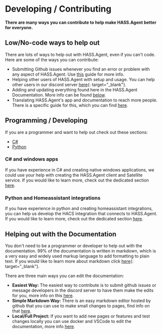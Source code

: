 # Developing / Contributing

**There are many ways you can contribute to help make HASS.Agent better for everyone.**

## Low/No-code ways to help out

There are lots of ways to help out with HASS.Agent, even if you can't code. Here are some of the ways you can contribute:

- Submitting Github issues whenever you find an error or problem with any aspect of HASS.Agent. Use [this](reporting-issues.md) guide for more info.
- Helping other users of HASS.Agent with setup and usage. You can help other users in our discord server [here](https://discord.gg/JfZj98xqJr){: target="\_blank"}.
- Adding and updating everything found here in the HASS.Agent Documentation. More info can be found [below](#helping-out-with-the-documentation).
- Translating HASS.Agent's app and documentation to reach more people. There is a specific guide for this, which you can find [here](translating/index.md).

## Programming / Developing

If you are a programmer and want to help out check out these sections:

- [C#](#c-and-windows-apps)
- [Python](#python-and-homeassistant-integrations)

### C# and windows apps

If you have experience in C# and creating native windows applications, we could use your help with creating the HASS.Agent client and Satellite service. If you would like to learn more, check out the dedicated section [here](app/index.md).

### Python and Homeassistant integrations

If you have experience in python and creating homeassistant integrations, you can help us develop the HACS integration that connects to HASS.Agent. If you would like to learn more, check out the dedicated section [here](integration/index.md).

## Helping out with the Documentation

You don't need to be a programmer or developer to help out with the documentation. 99% of the documentation is written in markdown, which is a very easy and widely used markup language to add formatting to plain text. If you would like to learn more about markdown click [here](https://www.markdownguide.org/getting-started/){: target="\_blank"}.

There are three main ways you can edit the documentation:

- **Easiest Way:** The easiest way to contribute is to submit github issues or message developers in the discord server to have them make the edits for you, more info on this [here](./reporting-issues.md).
- **Simple Markdown Way:** There is an easy markdown editor hosted by github that you can use to make small changes to pages, find info on that [here](./docs/easy-editing.md).
- **Local/Full Project:** If you want to add new pages or features and test changes locally you can use docker and VSCode to edit the documentation, more info [here](./docs/index.md).
